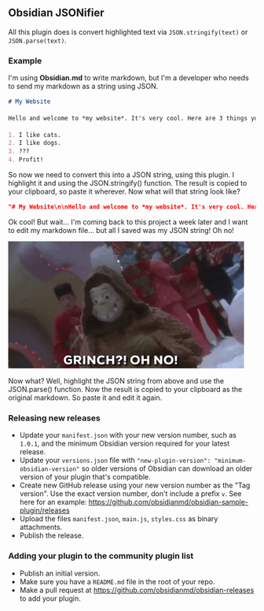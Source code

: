 ## Obsidian JSONifier

All this plugin does is convert highlighted text via `JSON.stringify(text)` or `JSON.parse(text)`.

### Example

I'm using **Obsidian.md** to write markdown, but I'm a developer who needs to send my markdown as a string using JSON.

```markdown
# My Website

Hello and welcome to *my website*. It's very cool. Here are 3 things you should know about me.

1. I like cats.
2. I like dogs.
3. ???
4. Profit!
```

So now we need to convert this into a JSON string, using this plugin. I highlight it and using the JSON.stringify() function. The result is copied to your clipboard, so paste it wherever. Now what will that string look like?

```json
"# My Website\n\nHello and welcome to *my website*. It's very cool. Here are 3 things you should know about me.\n\n1. I like cats.\n2. I like dogs.\n3. ???\n4. Profit!"
```

Ok cool! But wait... I'm coming back to this project a week later and I want to edit my markdown file... but all I saved was my JSON string! Oh no!

![alt text](grinch.gif)

Now what? Well, highlight the JSON string from above and use the JSON.parse() function. Now the result is copied to your clipboard as the original markdown. So paste it and edit it again.


### Releasing new releases

- Update your `manifest.json` with your new version number, such as `1.0.1`, and the minimum Obsidian version required for your latest release.
- Update your `versions.json` file with `"new-plugin-version": "minimum-obsidian-version"` so older versions of Obsidian can download an older version of your plugin that's compatible.
- Create new GitHub release using your new version number as the "Tag version". Use the exact version number, don't include a prefix `v`. See here for an example: https://github.com/obsidianmd/obsidian-sample-plugin/releases
- Upload the files `manifest.json`, `main.js`, `styles.css` as binary attachments.
- Publish the release.

### Adding your plugin to the community plugin list

- Publish an initial version.
- Make sure you have a `README.md` file in the root of your repo.
- Make a pull request at https://github.com/obsidianmd/obsidian-releases to add your plugin.

